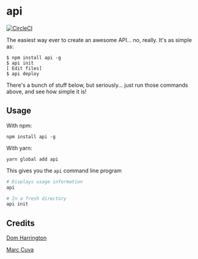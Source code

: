 # api
[![CircleCI](https://circleci.com/gh/readmeio/api.svg?style=svg&circle-token=98043ed3103dabae88fdfed5275742eff4d2df9c)](https://circleci.com/gh/readmeio/api)

The easiest way ever to create an awesome API... no, really. It's as simple as:

```shell
$ npm install api -g
$ api init
[ Edit files]
$ api deploy
```

There's a bunch of stuff below, but seriously... just run those commands above, and see how simple it is!

## Usage

With npm:
```
npm install api -g
```

With yarn:
```
yarn global add api
```

This gives you the `api` command line program

```sh
# Displays usage information
api

# In a fresh directory
api init
```

## Credits
[Dom Harrington](https://github.com/domharrington)

[Marc Cuva](https://github.com/mjcuva)

